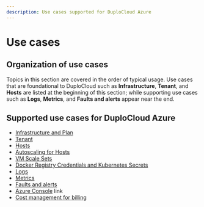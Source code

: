 ```yaml
---
description: Use cases supported for DuploCloud Azure
---
```


# Use cases

## Organization of use cases

Topics in this section are covered in the order of typical usage. Use cases that are foundational to DuploCloud such as **Infrastructure**, **Tenant**, and **Hosts** are listed at the beginning of this section; while supporting use cases such as **Logs**, **Metrics**, and **Faults and alerts** appear near the end.&#x20;

## Supported use cases for DuploCloud Azure

* [Infrastructure and Plan](../../aws/use-cases/disaster-recovery.md)
* [Tenant](tenant-environment.md)
* [Hosts](../../aws/use-cases/hosts-vms.md)
* [Autoscaling for Hosts](autoscaling/)
* [VM Scale Sets](vm-scale-sets.md)
* [Docker Registry Credentials and Kubernetes Secrets](docker-registry-credentials-and-kubernetes-secrets.md)
* [Logs](logs.md)
* [Metrics](metrics.md)
* [Faults and alerts](faults-and-alerting/)
* [Azure Console](disaster-recovery/azure-console-link.md) link
* [Cost management for billing](cost-management.md)
